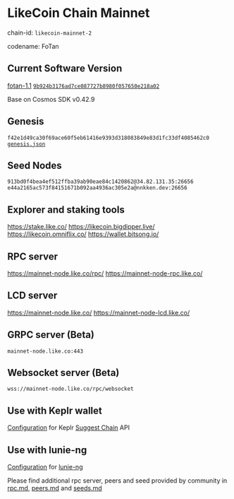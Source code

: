 # LikeCoin Chain Mainnet

chain-id: `likecoin-mainnet-2`

codename: FoTan

## Current Software Version

[fotan-1.1](https://github.com/likecoin/likecoin-chain/releases/tag/fotan-1.1) [`9b924b3176ad7ce087727b8980f057650e218a02`](https://github.com/likecoin/likecoin-chain/commit/9b924b3176ad7ce087727b8980f057650e218a02)

Base on Cosmos SDK v0.42.9

## Genesis

`f42e1d49ca30f69ace60f5eb61416e9393d318083849e83d1fc33df4085462c0`
[`genesis.json`](./genesis.json)

## Seed Nodes

`913bd0f4bea4ef512ffba39ab90eae84c1420862@34.82.131.35:26656`
`e44a2165ac573f84151671b092aa4936ac305e2a@nnkken.dev:26656`

## Explorer and staking tools

https://stake.like.co/
https://likecoin.bigdipper.live/
https://likecoin.omniflix.co/
https://wallet.bitsong.io/


## RPC server

https://mainnet-node.like.co/rpc/
https://mainnet-node-rpc.like.co/

## LCD server

https://mainnet-node.like.co/
https://mainnet-node-lcd.like.co/

## GRPC server (Beta)

`mainnet-node.like.co:443`

## Websocket server (Beta)

`wss://mainnet-node.like.co/rpc/websocket`

## Use with Keplr wallet

[Configuration](keplr.json) for Keplr [Suggest Chain](https://docs.keplr.app/api/suggest-chain.html) API

## Use with lunie-ng

[Configuration](network.json) for [lunie-ng](https://github.com/likecoin/lunie-ng)

Please find additional rpc server, peers and seed provided by community in [rpc.md](rpc.md), [peers.md](peers.md) and [seeds.md](seeds.md)
